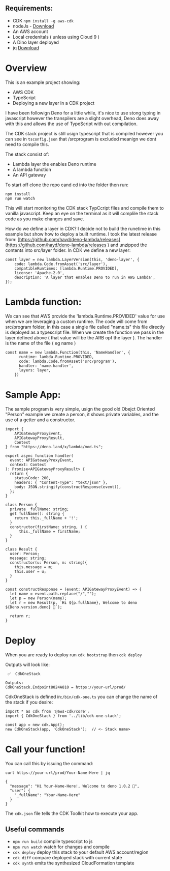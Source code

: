 ## Requirements:
- CDK
```npm install -g aws-cdk```
- nodeJs - [Download](https://nodejs.org/en/download/)
- An AWS account
- Local credenitals ( unless using Cloud 9 )
- A Dino layer deployed
- jq [Download](https://stedolan.github.io/jq/)

# Overview

This is an example project showing:
- AWS CDK
- TypeScript
- Deploying a new layer in a CDK project

I have been followign Deno for a little while, it's nice to use stong typing in javascript however the transpilers are a slight overhead, Deno does away with this and allows the use of TypeScript with out compilation.

The CDK stack project is still usign typescript that is compiled however you can see in ```tsconfig.json``` that /srcprogram is excluded meanign we dont need to compile this.

The stack consist of:
- Lambda layer the enables Deno runtime
- A lambda function
- An API gateway

To start off clone the repo cand cd into the folder then run:
```
npm install
npm run watch

```
This will start monitoring the CDK stack TypCcript files and compile them to vanilla javascript.  Keep an eye on the terminal as it will complile the stack code as you make changes and save.

How do we define a layer in CDK?  I decide not to build the runetime in this example but show how to deploy a built runtime.  I took the latest release from: 
[https://github.com/hayd/deno-lambda/releases](https://github.com/hayd/deno-lambda/releases
) and unzipped the contents into src/layer folder.  In CDK we define a new layer:

```
const layer = new lambda.LayerVersion(this, 'deno-layer', {
    code: lambda.Code.fromAsset('src/layer'),
    compatibleRuntimes: [lambda.Runtime.PROVIDED],
    license: 'Apache-2.0',
    description: 'A layer that enables Deno to run in AWS Lambda',
});
```
# Lambda function:
We can see that AWS provide the 'lambda.Runtime.PROVIDED' value for use when we are leveraging a custom runtime.
The code will come from src/program folder, in this case a single file called "name.ts" this file directly is deployed as a typescript file.  When we create the function we pass in the layer defined above ( that value will be the ARB opf the layer ).  The handler is the name of the file ( eg name )

```
const name = new lambda.Function(this, 'NameHandler', {
      runtime: lambda.Runtime.PROVIDED,
      code: lambda.Code.fromAsset('src/program'),
      handler: 'name.handler',
      layers: layer,
    })
```

# Sample App:
The sample program is very simple, usign the good old Obejct Oriented "Person" example we create a  person, it shows private variables, and the use of a getter and a constructor.

```
import {
    APIGatewayProxyEvent,
    APIGatewayProxyResult,
    Context
} from "https://deno.land/x/lambda/mod.ts";

export async function handler(
  event: APIGatewayProxyEvent,
  context: Context
): Promise<APIGatewayProxyResult> {
  return {
    statusCode: 200,
    headers: { "Content-Type": "text/json" },
    body: JSON.stringify(constructResponse(event)),
  };
}

class Person {
  private _fullName: string;
  get fullName(): string {
    return this._fullName + '!';
  }
  constructor(firstName: string, ) {
      this._fullName = firstName;
  }
}

class Result {
  user: Person;
  message: string;
  constructor(u: Person, m: string){
    this.message = m;
    this.user = u;
  }
}

const constructResponse = (event: APIGatewayProxyEvent) => {
  let name = event.path.replace("/","");
  let p = new Person(name);
  let r = new Result(p, `Hi ${p.fullName}, Welcome to deno ${Deno.version.deno} 🦕`);

  return r;
}
```
# Deploy
When you are ready to deploy run ```cdk bootstrap``` then ```cdk deploy```

Outputs will look like:
```
 ✅  CdkOneStack

Outputs:
CdkOneStack.Endpoint8024A810 = https://your-url/prod/
```

CdkOneStack is defined in:```/bin/cdk-one.ts``` you can change the name of the stack if you desire:
```#!/usr/bin/env node
import * as cdk from '@aws-cdk/core';
import { CdkOneStack } from '../lib/cdk-one-stack';

const app = new cdk.App();
new CdkOneStack(app, 'CdkOneStack');  // <- Stack name>
```

# Call your function!
You can call this by issuing the command:
```
curl https://your-url/prod/Your-Name-Here | jq
```

```
{
  "message": "Hi Your-Name-Here!, Welcome to deno 1.0.2 🦕",
  "user": {
    "_fullName": "Your-Name-Here"
  }
}

```

The `cdk.json` file tells the CDK Toolkit how to execute your app.

## Useful commands

 * `npm run build`   compile typescript to js
 * `npm run watch`   watch for changes and compile
 * `cdk deploy`      deploy this stack to your default AWS account/region
 * `cdk diff`        compare deployed stack with current state
 * `cdk synth`       emits the synthesized CloudFormation template